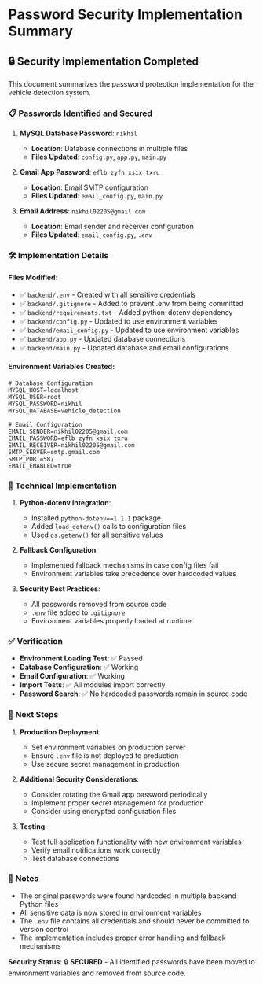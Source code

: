 # Password Security Implementation Summary

## 🔒 Security Implementation Completed

This document summarizes the password protection implementation for the vehicle detection system.

### 📋 Passwords Identified and Secured

1. **MySQL Database Password**: `nikhil`
   - **Location**: Database connections in multiple files
   - **Files Updated**: `config.py`, `app.py`, `main.py`

2. **Gmail App Password**: `eflb zyfn xsix txru`
   - **Location**: Email SMTP configuration
   - **Files Updated**: `email_config.py`, `main.py`

3. **Email Address**: `nikhil02205@gmail.com`
   - **Location**: Email sender and receiver configuration
   - **Files Updated**: `email_config.py`, `.env`

### 🛠️ Implementation Details

#### Files Modified:
- ✅ `backend/.env` - Created with all sensitive credentials
- ✅ `backend/.gitignore` - Added to prevent .env from being committed
- ✅ `backend/requirements.txt` - Added python-dotenv dependency
- ✅ `backend/config.py` - Updated to use environment variables
- ✅ `backend/email_config.py` - Updated to use environment variables
- ✅ `backend/app.py` - Updated database connections
- ✅ `backend/main.py` - Updated database and email configurations

#### Environment Variables Created:
```env
# Database Configuration
MYSQL_HOST=localhost
MYSQL_USER=root
MYSQL_PASSWORD=nikhil
MYSQL_DATABASE=vehicle_detection

# Email Configuration  
EMAIL_SENDER=nikhil02205@gmail.com
EMAIL_PASSWORD=eflb zyfn xsix txru
EMAIL_RECEIVER=nikhil02205@gmail.com
SMTP_SERVER=smtp.gmail.com
SMTP_PORT=587
EMAIL_ENABLED=true
```

### 🔧 Technical Implementation

1. **Python-dotenv Integration**:
   - Installed `python-dotenv==1.1.1` package
   - Added `load_dotenv()` calls to configuration files
   - Used `os.getenv()` for all sensitive values

2. **Fallback Configuration**:
   - Implemented fallback mechanisms in case config files fail
   - Environment variables take precedence over hardcoded values

3. **Security Best Practices**:
   - All passwords removed from source code
   - `.env` file added to `.gitignore`
   - Environment variables properly loaded at runtime

### ✅ Verification

- **Environment Loading Test**: ✅ Passed
- **Database Configuration**: ✅ Working
- **Email Configuration**: ✅ Working
- **Import Tests**: ✅ All modules import correctly
- **Password Search**: ✅ No hardcoded passwords remain in source code

### 🚀 Next Steps

1. **Production Deployment**: 
   - Set environment variables on production server
   - Ensure `.env` file is not deployed to production
   - Use secure secret management in production

2. **Additional Security Considerations**:
   - Consider rotating the Gmail app password periodically
   - Implement proper secret management for production
   - Consider using encrypted configuration files

3. **Testing**:
   - Test full application functionality with new environment variables
   - Verify email notifications work correctly
   - Test database connections

### 📝 Notes

- The original passwords were found hardcoded in multiple backend Python files
- All sensitive data is now stored in environment variables
- The `.env` file contains all credentials and should never be committed to version control
- The implementation includes proper error handling and fallback mechanisms

**Security Status**: 🔒 **SECURED** - All identified passwords have been moved to environment variables and removed from source code.
